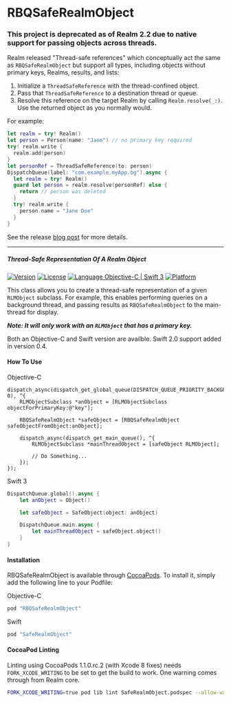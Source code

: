 # RBQSafeRealmObject

### **This project is deprecated as of Realm 2.2 due to native support for passing objects across threads.** 

Realm released "Thread-safe references" which conceptually act the same as `RBQSafeRealmObject` but support all types, including objects without primary keys, Realms, results, and lists:

1. Initialize a `ThreadSafeReference` with the thread-confined object.
2. Pass that `ThreadSafeReference` to a destination thread or queue.
3. Resolve this reference on the target Realm by calling `Realm.resolve(_:)`. Use the returned object as you normally would.

For example:

```swift
let realm = try! Realm()
let person = Person(name: "Jane") // no primary key required
try! realm.write {
  realm.add(person)
}
let personRef = ThreadSafeReference(to: person)
DispatchQueue(label: "com.example.myApp.bg").async {
  let realm = try! Realm()
  guard let person = realm.resolve(personRef) else {
    return // person was deleted
  }
  try! realm.write {
    person.name = "Jane Doe"
  }
}
```
See the release [blog post](https://realm.io/news/obj-c-swift-2-2-thread-safe-reference-sort-properties-relationships/) for more details.

---

##### Thread-Safe Representation Of A Realm Object

[![Version](https://img.shields.io/cocoapods/v/RBQSafeRealmObject.svg?style=flat)](http://cocoapods.org/pods/RBQSafeRealmObject)
[![License](https://img.shields.io/cocoapods/l/RBQSafeRealmObject.svg?style=flat)](http://cocoapods.org/pods/RBQSafeRealmObject)
[![Language Objective-C | Swift 3](https://img.shields.io/badge/Language-ObjectiveC%20%2F%20Swift%203-orange.svg)](https://developer.apple.com/swift)
[![Platform](https://img.shields.io/cocoapods/p/RBQSafeRealmObject.svg?style=flat)](http://cocoapods.org/pods/RBQSafeRealmObject)

This class allows you to create a thread-safe representation of a given `RLMObject` subclass. For example, this enables performing queries on a background thread, and passing results as `RBQSafeRealmObject` to the main-thread for display.

_**Note: It will only work with an `RLMObject` that has a primary key.**_

Both an Objective-C and Swift version are availble. Swift 2.0 support added in version 0.4.

#### How To Use

Objective-C

```objc
dispatch_async(dispatch_get_global_queue(DISPATCH_QUEUE_PRIORITY_BACKGROUND, 0), ^{
    RLMObjectSubclass *anObject = [RLMObjectSubclass objectForPrimaryKey:@"key"];

    RBQSafeRealmObject *safeObject = [RBQSafeRealmObject safeObjectFromObject:anObject];

    dispatch_async(dispatch_get_main_queue(), ^{
        RLMObjectSubclass *mainThreadObject = [safeObject RLMObject];

        // Do Something...
    });
});
```

Swift 3

```swift
DispatchQueue.global().async {
    let anObject = Object()

    let safeObject = SafeObject(object: anObject)

    DispatchQueue.main.async {
        let mainThreadObject = safeObject.object()
    }
}
```

#### Installation

RBQSafeRealmObject is available through [CocoaPods](http://cocoapods.org). To install
it, simply add the following line to your Podfile:

Objective-C

```ruby
pod "RBQSafeRealmObject"
```

Swift

```ruby
pod "SafeRealmObject"
```

#### CocoaPod Linting

Linting using CocoaPods 1.1.0.rc.2 (with Xcode 8 fixes) needs `FORK_XCODE_WRITING` to be set to get the build to work. One warning comes through from Realm core.

```bash
FORK_XCODE_WRITING=true pod lib lint SafeRealmObject.podspec --allow-warnings
```

